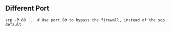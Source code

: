 ## Different Port

    scp -P 80 ... # Use port 80 to bypass the firewall, instead of the scp default